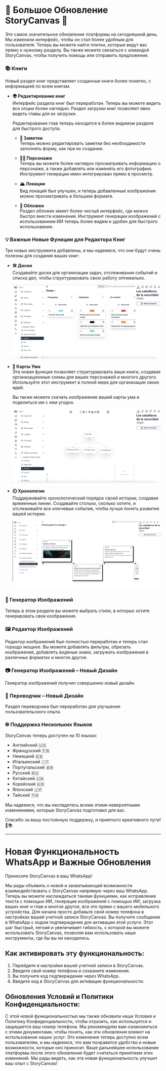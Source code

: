 # 🌟 Большое Обновление StoryCanvas 🌟

Это самое значительное обновление платформы на сегодняшний день.
Мы изменили интерфейс, чтобы он стал более удобным для пользователя. Теперь вы можете найти плитки, которые ведут вас прямо к нужному разделу. Вы также можете связаться с командой StoryCanvas, чтобы получить помощь или отправить предложение.

### 📚 Книги

Новый раздел книг представляет созданные книги более понятно, с информацией по всем книгам.

- **🌍 Редактирование книг**  
  Интерфейс раздела книг был переработан. Теперь вы можете видеть все опции более наглядно. Раздел загрузки книг позволяет явно видеть главы для их загрузки.
  
  Редактирование глав теперь находится в более видимом разделе для быстрого доступа.

  - **📑 Заметки**  
    Теперь можно редактировать заметки без необходимости заполнять форму, как при их создании.

  - **👨‍🎨 Персонажи**  
    Теперь вы можете более наглядно просматривать информацию о персонаже, а также добавлять или изменять его фотографию. Инструмент генерации имен интегрирован прямо в просмотр.

  - **🏔️ Локации**  
    Вид локаций был улучшен, и теперь добавленные изображения можно просматривать в большем формате.

  - **🎄 Обложки**  
    Раздел обложек имеет более чистый интерфейс, где можно быстро внести изменения. Инструмент генерации изображений с использованием ИИ теперь более видим и удобен для быстрого использования.

### 💡 Важные Новые Функции для Редактора Книг
Три новых инструмента добавлены, и мы надеемся, что они будут очень полезны для создания ваших книг:

- **🛠️ Доски**  
  Создавайте доски для организации задач, отслеживания событий и списка дел, чтобы структурировать свою работу оптимально.

  ![alt text](https://raw.githubusercontent.com/kimvex/storycanvas-blog-info/refs/heads/main/imgs/Imagen%20Board.webp.webp)

- **🏰 Карты Ума**  
  Эта новая функция позволяет структурировать ваши книги, создавая организационные схемы для ваших персонажей и многого другого. Используйте этот инструмент в полной мере для организации своих идей.
  
  Вы также можете скачать изображение вашей карты ума и поделиться им с кем угодно.

  ![alt text](https://raw.githubusercontent.com/kimvex/storycanvas-blog-info/refs/heads/main/imgs/Mapa%20mental.webp.webp)

- **⏲️ Хронологии**  
  Поддерживайте хронологический порядок своей истории, создавая временные линии. Создавайте столько, сколько хотите, и отслеживайте все ключевые события, чтобы лучше понять развитие вашей истории.

  ![alt text](https://raw.githubusercontent.com/kimvex/storycanvas-blog-info/refs/heads/main/imgs/timeline.webp.webp)

### 🌟 Генератор Изображений
Теперь в этом разделе вы можете выбрать стили, в которых хотите генерировать свои изображения.

### 🖼️ Редактор Изображений
Редактор изображений был полностью переработан и теперь стал гораздо мощнее. Вы можете добавлять фильтры, обрезать изображения, добавлять водяные знаки, загружать изображения в различных форматах и многое другое.

### 📷 Генератор Изображений – Новый Дизайн
Генератор изображений получил совершенно новый дизайн.

### 💬 Переводчик – Новый Дизайн
Раздел переводчика был переработан для улучшения пользовательского опыта.

### 🌐 Поддержка Нескольких Языков
StoryCanvas теперь доступен на 10 языках:

- Английский 🇺🇸
- Французский 🇫🇷
- Немецкий 🇩🇪
- Итальянский 🇮🇹
- Португальский 🇧🇷
- Русский 🇷🇺
- Китайский 🇨🇳
- Корейский 🇰🇷
- Японский 🇯🇵
- Тайский 🇹🇭

Мы надеемся, что вы насладитесь всеми этими невероятными изменениями, которые StoryCanvas подготовил для вас.

Спасибо за вашу постоянную поддержку, и приятного креативного пути! 🌱📚

---
# Новая Функциональность WhatsApp и Важные Обновления

Принесите StoryCanvas в ваш WhatsApp!

Мы рады объявить о новой и захватывающей возможности взаимодействовать с StoryCanvas напрямую через ваш WhatsApp. Теперь вы можете наслаждаться такими функциями, как исправление текста с помощью ИИ, генерация изображений с помощью ИИ, загрузка ваших книг и глав и многое другое, все это прямо с вашего мобильного устройства. Для начала просто добавьте свой номер телефона в настройках вашей учетной записи StoryCanvas. Вы получите сообщение в WhatsApp с кодом подтверждения для активации этой услуги. Этот шаг быстрый, легкий и увеличивает гибкость, с которой вы можете использовать StoryCanvas, позволяя вам использовать наши инструменты, где бы вы ни находились.

## Как активировать эту функциональность:

1. Перейдите в настройки вашей учетной записи в StoryCanvas.
2. Введите свой номер телефона и сохраните изменения.
3. Вы получите код подтверждения через WhatsApp.
4. Введите код в StoryCanvas для активации функциональности.

## Обновления Условий и Политики Конфиденциальности:

С этой новой функциональностью мы также обновили наши Условия и Политику Конфиденциальности, чтобы отразить, как используется и защищается ваш номер телефона. Мы рекомендуем вам ознакомиться с этими документами, чтобы понять, как эти обновления влияют на использование наших услуг. Это изменение теперь доступно всем пользователям, и мы надеемся, что вам понравится удобство и новые возможности, которые оно приносит. Ваше дальнейшее использование платформы после этого обновления будет считаться принятием этих изменений. Мы рады видеть, как эта новая функциональность улучшит ваш опыт с StoryCanvas!